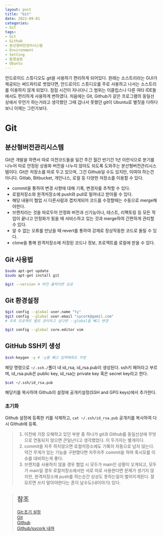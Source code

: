 ```yaml
---
layout: post
title: "Git"
date: 2022-09-01
categories:
- Git
tags:
- Git
- Github
- 분산형버전관리시스템
- Environment
- Setting
- 환경설정
- Ubuntu
---
```

안드로이드 스튜디오도 git을 사용하기 편리하게 되어있다. 원래는 소스트리라는 GUI가 제공되는 써드파티로 썻었다면, 안드로이드 스튜디오를 주로 사용하고 나서는 소스트리를 이용하지 않게 되었다. 점점 시간이 지나더니 그 범위는 이클립스나 다른 여타 IDE들에서도 편리하게 사용하게 변하였다. 처음에는 Git, Github가 같은 프로그램의 동일선상에서 무언가 하는거라고 생각했던 그때 겁나서 못했던 git이 Ubuntu로 별짓을 다하다보니 이제는 그런가보다.

# Git

## 분산형버전관리시스템
Git은 개발을 하면서 따로 이전코드들을 일간 주간 월간 반기간 1년 이런식으로 분기를 나누어 따로 안정된 상용화 버전을 나누지 않아도 되도록 도와주는 분산형버전관리시스템이다.
Git은 저장소를 따로 두고 있으며, 그건 Github일 수도 있지만, 이여야 하는건 아니다. Gitlab, Bitbucket, 개인나스, 로컬 등 다양한 저장소를 이용할 수 있다.
- commit을 통하여 변경 사향에 대해 기록, 변경자를 추척할 수 있다.
- 로컬저장소와 원격저장소에 push와 pull로 밀어내고 받아올 수 있다.
- 해당 내용이 협업 시 다른사람과 겹치게되어 코드를 수정할때는 수동으로 merge해야한다.
- 브랜치라는 것을 따로두어 안정화 버전과 신기능이나, 테스트, 리팩토링 등 모든 작업이 끝나고 안정화가 됬을 때 서비스하고 있는 것과 merge하여 간편하게 관리할 수 있다.
- 알 수 없는 오류를 만났을 때 revert를 통하여 강제로 정상작동한 코드로 돌릴 수 있다.
- clone을 통해 원격저장소에 저장된 코드나 정보, 프로젝트를 로컬에 받을 수 있다.

## Git 사용법

```bash
$sudo apt-get update
$sudo apt-get install git

$git --version # 버전 출력이면 성공
```

## Git 환경설정

```bash
$git config --global user.name "ty"
$git config --global user.email "sycork@gamil.com"
# 추후 프로젝트 별로 관리하고 싶다면 --global을 빼고 변경

$git config --global core.editor vim
```

## GitHub SSH키 생성

```bash
$ssh-keygen -y # -y를 빼고 입력해줘도 무방
```

해당 명령으로 `~/.ssh./`폴더 내 id_rsa, id_rsa.pub이 생성된다. ssh키 페어라고 부르며, id_rsa.pub은 public key, id_rsa는 private key 혹은 secret key라고 한다. 

```bash
$cat ~/.ssh/id_rsa.pub
```
해당키를 복사하여 Github의 설정에 공개키설정(SSH and GPG keys)에서 추가한다.

### 초기화
Github 설정에 등록한 키를 삭제하고, `cat ~/.ssh/id_rsa.pub` 공개키를 복사하여 다시 Github에 등록.

> 1. 이전에 가장 오해하고 있던 부분 중 하나가 git과 Github를 동일선상에 무엇으로 연동되지 않으면 큰일난다고 생각했었다. 이 두가지는 별개이다.
> 2. commit을 자주 하지않으면 로컬저장소에도 기록이 자동으로 남지 않는다. 약간 무게가 있는 기능을 구현했다면 자주자주 commit을 하여 혹시모를 이슈를 대비하는게 좋다.
> 3. 브랜치를 사용하지 않을 경우 협업 시 모두가 main인 상황이 오게되고, 모두가 main일 경우 로컬저장소에서만 서로 따로 사용한다면 문제가 생기지 않지만, 원격저장소에 push를 하는순간 상상도 못하는일이 벌어지게된다. 잘 모르면 쓰지 말아야한다는 혼이 날수도(내이야기) 있다.

> ## 참조
> [Git:초기 설정](https://git-scm.com/book/ko/v2/%EC%8B%9C%EC%9E%91%ED%95%98%EA%B8%B0-Git-%EC%B5%9C%EC%B4%88-%EC%84%A4%EC%A0%95)   
> [Git](https://git-scm.com/)   
> [Github](https://github.com)   
> [Github/sycork 내꺼](https://github.com/sycork)